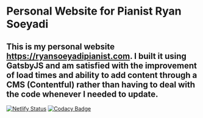 # Personal Website for Pianist Ryan Soeyadi
This is my personal website https://ryansoeyadipianist.com. I built it using GatsbyJS and am satisfied with the improvement of load times and ability to add content through a CMS (Contentful) rather than having to deal with the code whenever I needed to update.
---
[![Netlify Status](https://api.netlify.com/api/v1/badges/6f13395d-a1eb-4a9f-8fab-f6473399fe9f/deploy-status)](https://app.netlify.com/sites/ryansoeyadipianist/deploys)
[![Codacy Badge](https://app.codacy.com/project/badge/Grade/40658f473b514373a7335525e0b8be12)](https://www.codacy.com/gh/rsoeyadi/ryansoeyadipianist/dashboard?utm_source=github.com&amp;utm_medium=referral&amp;utm_content=rsoeyadi/ryansoeyadipianist&amp;utm_campaign=Badge_Grade)
